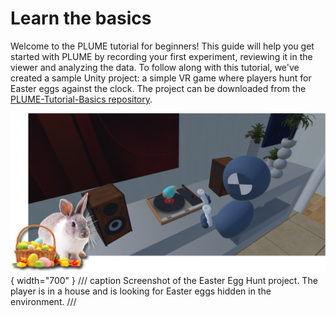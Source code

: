 # Learn the basics

Welcome to the PLUME tutorial for beginners! This guide will help you get started with PLUME by recording your first experiment, reviewing it in the viewer and analyzing the data. To follow along with this tutorial, we've created a sample Unity project: a simple VR game where players hunt for Easter eggs against the clock. The project can be downloaded from the [PLUME-Tutorial-Basics repository](https://github.com/liris-xr/PLUME-Tutorial-Basics).

![PLUME Tutorial Basics](assets/tutorial_basics_teaser.png){ width="700" }
/// caption
Screenshot of the Easter Egg Hunt project. The player is in a house and is looking for Easter eggs hidden in the environment.
///
